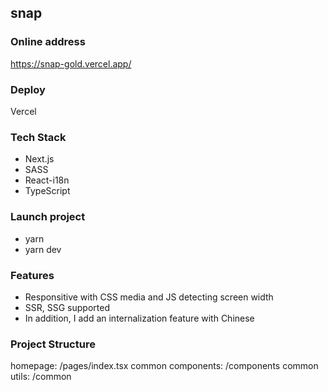 ## snap

### Online address

https://snap-gold.vercel.app/

### Deploy

Vercel

### Tech Stack

- Next.js
- SASS
- React-i18n
- TypeScript

### Launch project

- yarn
- yarn dev

### Features

- Responsitive with CSS media and JS detecting screen width
- SSR, SSG supported
- In addition, I add an internalization feature with Chinese

### Project Structure

homepage: /pages/index.tsx
common components: /components
common utils: /common
